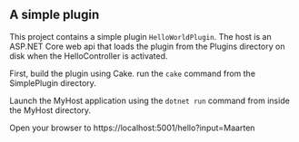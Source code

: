 ## A simple plugin

This project contains a simple plugin `HelloWorldPlugin`. The host is an ASP.NET Core web api that loads the plugin from the Plugins directory on disk when the HelloController is activated.

First, build the plugin using Cake. run the `cake` command from the SimplePlugin directory.

Launch the MyHost application using the `dotnet run` command from inside the MyHost directory.

Open your browser to https://localhost:5001/hello?input=Maarten